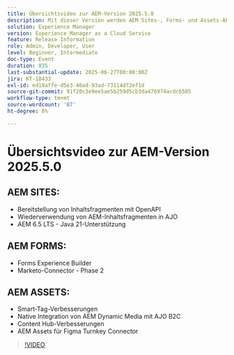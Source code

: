 ```yaml
---
title: Übersichtsvideo zur AEM-Version 2025.5.0
description: Mit dieser Version werden AEM Sites-, Forms- und Assets-Aktualisierungen hinzugefügt, einschließlich OpenAPI-Bereitstellung, Java 21-Unterstützung, Smart-Tags, Figma-Connector und Dynamic Media für AJO B2C.
solution: Experience Manager
version: Experience Manager as a Cloud Service
feature: Release Information
role: Admin, Developer, User
level: Beginner, Intermediate
doc-type: Event
duration: 835
last-substantial-update: 2025-06-27T00:00:00Z
jira: KT-18433
exl-id: ed18affe-d5e3-40ad-93ad-73114d72ef1d
source-git-commit: 91f20c3e9ee5ae5b259d5cb3da476974acdc6585
workflow-type: tm+mt
source-wordcount: '87'
ht-degree: 0%

---
```


# Übersichtsvideo zur AEM-Version 2025.5.0

## AEM SITES:

* Bereitstellung von Inhaltsfragmenten mit OpenAPI
* Wiederverwendung von AEM-Inhaltsfragmenten in AJO
* AEM 6.5 LTS - Java 21-Unterstützung

## AEM FORMS:

* Forms Experience Builder
* Marketo-Connector - Phase 2

## AEM ASSETS:

* Smart-Tag-Verbesserungen
* Native Integration von AEM Dynamic Media mit AJO B2C
* Content Hub-Verbesserungen
* AEM Assets für Figma Turnkey Connector

>[!VIDEO](https://video.tv.adobe.com/v/3464307/?learn=on&enablevpops)
